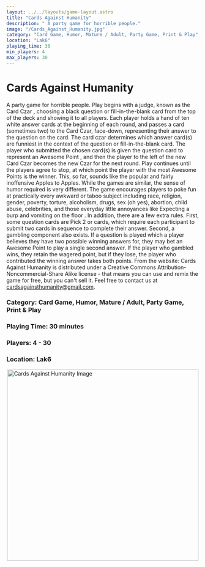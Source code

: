 ```yaml
---
layout: ../../layouts/game-layout.astro
title: "Cards Against Humanity"
description: " A party game for horrible people."
image: "/Cards_Against_Humanity.jpg"
category: "Card Game, Humor, Mature / Adult, Party Game, Print & Play"
location: "Lak6"
playing_time: 30
min_players: 4
max_players: 30
---
```

# Cards Against Humanity

 A party game for horrible people.   Play begins with a judge, known as the  Card Czar , choosing a black question or fill-in-the-blank card from the top of the deck and showing it to all players.  Each player holds a hand of ten white answer cards at the beginning of each round, and passes a card (sometimes two) to the Card Czar, face-down, representing their answer to the question on the card. The card czar determines which answer card(s) are funniest in the context of the question or fill-in-the-blank card. The player who submitted the chosen card(s) is given the question card to represent an  Awesome Point , and then the player to the left of the new Card Czar becomes the new Czar for the next round. Play continues until the players agree to stop, at which point the player with the most Awesome Points is the winner.  This, so far, sounds like the popular and fairly inoffensive Apples to Apples. While the games are similar, the sense of humor required is very different. The game encourages players to poke fun at practically every awkward or taboo subject including race, religion, gender, poverty, torture, alcoholism, drugs, sex (oh yes), abortion, child abuse, celebrities, and those everyday little annoyances like  Expecting a burp and vomiting on the floor .  In addition, there are a few extra rules.  First, some question cards are  Pick 2  or cards, which require each participant to submit two cards in sequence to complete their answer. Second, a gambling component also exists.  If a question is played which a player believes they have two possible winning answers for, they may bet an Awesome Point to play a single second answer.  If the player who gambled wins, they retain the wagered point, but if they lose, the player who contributed the winning answer takes both points.  From the website:   Cards Against Humanity is distributed under a Creative Commons Attribution-Noncommercial-Share Alike license - that means you can use and remix the game for free, but you can't sell it. Feel free to contact us at cardsagainsthumanity@gmail.com.   

### Category: Card Game, Humor, Mature / Adult, Party Game, Print & Play

### Playing Time: 30 minutes

### Players: 4 - 30

### Location: Lak6

<img src="/Cards_Against_Humanity.jpg" alt="Cards Against Humanity Image" width="500" style="display: block; margin: 0 auto">

    